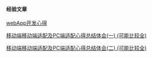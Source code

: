#### 经验文章

[webApp开发心得](http://blog.csdn.net/donggx/article/details/53021824)



[移动端移动端适配及PC端适配心得总结体会(一) (可能比较全)](https://juejin.im/post/6884042902587047943)

[移动端移动端适配及PC端适配心得总结体会(二) (可能比较全)](https://juejin.im/post/6885721051360133133)

